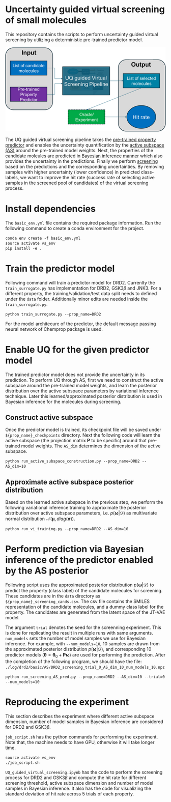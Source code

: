 # Uncertainty guided virtual screening of small molecules
This repository contains the scripts to perform uncertainty guided virtual screening by utilizing a deterministic pre-trained predictor model. 

![alt text](image.png)

The UQ guided virtual screening pipeline takes the [pre-trained property predictor](#train-the-predictor-model) and enables the uncertainty quantification by the [active subspace (AS)](#enable-uq-for-the-given-predictor-model) around the pre-trained model weights. Next, the properties of the candidate moleules are predicted in [Bayesian inference manner](#perform-prediction-via-bayesian-inference-of-the-predictor-enabled-by-the-as-posterior) which also provides the uncertainty in the predictions. Finally we perform [screening](UQ_guided_virtual_screening.ipynb) based on the predictions and the corresponding uncertainties. By removing samples with higher uncertainty (lower confidence) in predicted class-labels, we want to improve the hit rate (success rate of selecting active samples in the screened pool of candidates) of the virtual screening process.


# Install dependencies
The `basic_env.yml` file contains the required package information. Run the following command to create a conda environment for the project.

```
conda env create -f basic_env.yml
source activate vs_env
pip install -e .
```
# Train the predictor model
Following command will train a predictor model for DRD2. Currenlty the `train_surrogate.py` has implementation for $\text{DRD2}$, $\text{GSK}3\beta$ and $\text{JNK}3$. For a different property, the training/validation/test data split needs to defined under the `data` folder. Additionally minor edits are needed inside the `train_surrogate.py`.
```
python train_surrogate.py --prop_name=DRD2
```
For the model architecure of the predictor, the default message passing neural network of Chemprop package is used.

# Enable UQ for the given predictor model
The trained predictor model does not provide the uncertainty in its prediction. 
To perform UQ through AS, first we need to construct the active subspace around the pre-trained model weights, and learn the posterior distribution over the active subspace parameters by variational inference technique. Later this learned/approximated posterior distribution is used in Bayesian inference for the molecules during screening.

## Construct active subspace
Once the predictor model is trained, its checkpoint file will be saved under `${prop_name}_checkpoints` directory. Next the following code will learn the active subspace (the projection matrix $\mathbf{P}$ to be specific) around that pre-trained model weights.
The `AS_dim` determines the dimension of the active subspace. 
```
python run_active_subspace_construction.py --prop_name=DRD2 --AS_dim=10
```

## Approximate active subspace posterior distribution
Based on the learned active subspace in the previous step, we perform the following variational inference training to approximate the posterior distribution over active subspace parameters, i.e. $p(\boldsymbol{\omega} | \mathcal{D})$ as multivariate normal distribution $\mathcal{N}(\boldsymbol{\mu},diag(\boldsymbol{\sigma}))$.

```
python run_vi_training.py --prop_name=DRD2 --AS_dim=10
```

# Perform prediction via Bayesian inference of the predictor enabled by the AS posterior
Following script uses the approximated posterior distribution $p(\boldsymbol{\omega} | \mathcal{D})$ to predict the property (class label) of the candidate molecules for screening. These candidates are in the `data` directory as `${prop_name}_screening_cands.csv`. The csv file contains the SMILES representation of the candidate molecules, and a dummy class label for the property. The candidates are generated from the latent space of the JT-VAE model.

The argument `trial` denotes the seed for the screenning experiment. This is done for replicating the result in multiple runs with same arguments. `num_models` sets the number of model samples we use for Bayesian inference. For example, with `--num_models=10`, 10 samples are drawn from the approximated posterior distribution $p(\boldsymbol{\omega} | \mathcal{D})$, and corresponding 10 predictor models ($\boldsymbol{\theta} = \boldsymbol{\theta}_0 + \mathbf{P}\boldsymbol{\omega}$) are used for performing the prediction. After the completion of the following program, we should have the file: `./log/drd2/basic/AS/DRD2_screening_trial_0_AS_dim_10_num_models_10.npz`
```
python run_screening_AS_pred.py --prop_name=DRD2 --AS_dim=10 --trial=0 --num_models=10
```

# Reproducing the experiment
This section describes the experiment where different active subspace dimension, number of model samples in Bayesian inference are considered for $\text{DRD2}$ and $\text{GSK}3\beta$.

`job_script.sh` has the python commands for performing the experiment. Note that, the machine needs to have GPU, otherwise it will take longer time.

```
source activate vs_env
./job_script.sh
```
`UQ_guided_virtual_screening.ipynb` has the code to perform the screening process for  $\text{DRD2}$ and $\text{GSK}3\beta$ and compute the hit rate for different screening threshold, active subspace dimension and number of model samples in Bayesian inference. It also has the code for visualizing the standard deviation of hit rate across 5 trials of each property. 